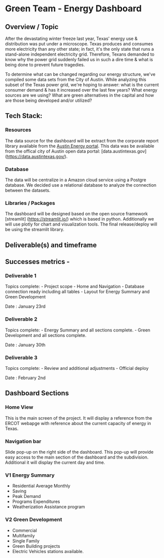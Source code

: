 # Green Team - Energy Dashboard

## Overview / Topic

After the devastating winter freeze last year, Texas' energy use & distribution was put under a microscope. Texas produces and consumes more electricity than any other state; in fact, it's the only state that runs a stand-alone independent electricity grid. Therefore, Texans demanded to know why the power grid suddenly failed us in such a dire time & what is being done to prevent future tragedies.

To determine what can be changed regarding our energy structure, we've compiled some data sets from the City of Austin. While analyzing this subset of the Texas power grid, we're hoping to answer: what is the current consumer demand & has it increased over the last few years? What energy sources are we using? What are green alternatives in the capital and how are those being developed and/or utilized?  

## Tech Stack:

### Resources 

The data source for the dashboard will be extract from the corporate report library available from the [Austin Energy portal](https://austinenergy.com/ae/about/reports-and-data-library/data-library/energy-efficiency-solar/energy-efficiency-solar). This data was be available from the 
offical city of Austin open data portal: [data.austintexas.gov] (https://data.austintexas.gov/).

### Database
The data will be centralize in a Amazon cloud service using a Postgre database. We decided use a relational database to analyze the connection between the datasets.

### Libraries / Packages
The dashboard will be designed based on the open source framework [streamlit] (https://streamlit.io/) which is based in python. 
Additionally we will use plotly for chart and visualization tools. The final release/deploy will be using the streamlit library. 


## Deliverable(s) and timeframe

## Successes metrics -

### Deliverable 1 

Topics complete: 
    - Project scope
    - Home and Navigation
    - Database connection ready including all tables 
    - Layout for Energy Summary and Green Development

Date : January 23rd

### Deliverable 2 

Topics complete: 
    - Energy Summary and all sections complete.
    - Green Development and all sections complete.

Date : January 30th

### Deliverable 3 

Topics complete: 
    - Review and additional adjustments
    - Official deploy

Date : February 2nd

## Dashboard Sections

### Home View

This is the main screen of the project. It will display a reference from the ERCOT webapge with reference about the current capacity of energy in Texas.

### Navigation bar

Slide pop-up on the right side of the dashboard. This pop-up will provide easy access to the main section of the dashboard and the subdivision. 
Additional it will display the current day and time. 

### V1 Energy Summary

- Residential Average Monthly 
- Saving
- Peak Demand
- Programs Expenditures
- Weatherization Assistance program

### V2 Green Development 
- Commercial 
- Multifamily
- Single Family
- Green Building projects
- Electric Vehicles stations available.

